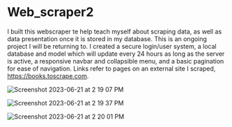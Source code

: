 # Web_scraper2

I built this webscraper te help teach myself about scraping data, as well as data presentation once it is stored in my database. This is an ongoing project I will be returning to. I created a secure login/user system, a local database and model which will update every 24 hours as long as the server is active, a responsive navbar and collapsible menu, and a basic pagination for ease of navigation. Links refer to pages on an external site I scraped, https://books.toscrape.com.

![Screenshot 2023-06-21 at 2 19 07 PM](https://github.com/Damien580/Web_scraper2/assets/122699790/c590bf37-f7da-49ef-ae4b-7221b068a521)

![Screenshot 2023-06-21 at 2 19 37 PM](https://github.com/Damien580/Web_scraper2/assets/122699790/ef1fdf64-32f0-4316-a0c3-6dc252d10929)

![Screenshot 2023-06-21 at 2 20 01 PM](https://github.com/Damien580/Web_scraper2/assets/122699790/c7892061-5bfe-4bb1-a1ef-6511a323c312)
